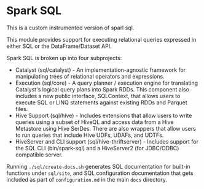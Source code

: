 Spark SQL
=========
This is a custom instrumented version of sparl sql.

This module provides support for executing relational queries expressed in either SQL or the DataFrame/Dataset API.

Spark SQL is broken up into four subprojects:
 - Catalyst (sql/catalyst) - An implementation-agnostic framework for manipulating trees of relational operators and expressions.
 - Execution (sql/core) - A query planner / execution engine for translating Catalyst's logical query plans into Spark RDDs.  This component also includes a new public interface, SQLContext, that allows users to execute SQL or LINQ statements against existing RDDs and Parquet files.
 - Hive Support (sql/hive) - Includes extensions that allow users to write queries using a subset of HiveQL and access data from a Hive Metastore using Hive SerDes. There are also wrappers that allow users to run queries that include Hive UDFs, UDAFs, and UDTFs.
 - HiveServer and CLI support (sql/hive-thriftserver) - Includes support for the SQL CLI (bin/spark-sql) and a HiveServer2 (for JDBC/ODBC) compatible server.

Running `./sql/create-docs.sh` generates SQL documentation for built-in functions under `sql/site`, and SQL configuration documentation that gets included as part of `configuration.md` in the main `docs` directory.
